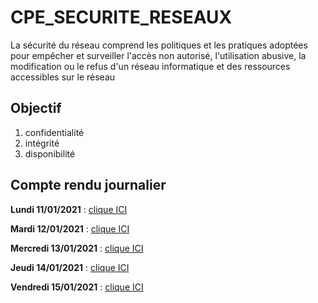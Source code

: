 # CPE_SECURITE_RESEAUX

La sécurité du réseau comprend les politiques et les pratiques adoptées pour empêcher et surveiller l'accès non autorisé, l'utilisation abusive, la modification ou le refus d'un réseau informatique et des ressources accessibles sur le réseau


## Objectif
1. confidentialité
2. intégrité
3. disponibilité


## Compte rendu journalier

**Lundi 11/01/2021** : [clique ICI]()


**Mardi 12/01/2021** : [clique ICI]()


**Mercredi 13/01/2021** : [clique ICI]()


**Jeudi 14/01/2021** : [clique ICI]()


**Vendredi 15/01/2021** : [clique ICI]()